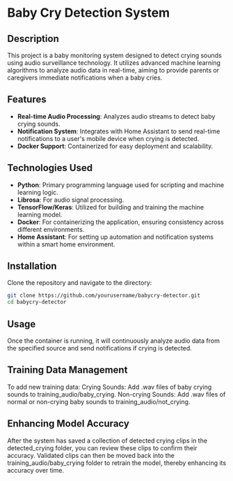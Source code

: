 # Baby Cry Detection System

## Description
This project is a baby monitoring system designed to detect crying sounds using audio surveillance technology. It utilizes advanced machine learning algorithms to analyze audio data in real-time, aiming to provide parents or caregivers immediate notifications when a baby cries.

## Features
- **Real-time Audio Processing**: Analyzes audio streams to detect baby crying sounds.
- **Notification System**: Integrates with Home Assistant to send real-time notifications to a user's mobile device when crying is detected.
- **Docker Support**: Containerized for easy deployment and scalability.

## Technologies Used
- **Python**: Primary programming language used for scripting and machine learning logic.
- **Librosa**: For audio signal processing.
- **TensorFlow/Keras**: Utilized for building and training the machine learning model.
- **Docker**: For containerizing the application, ensuring consistency across different environments.
- **Home Assistant**: For setting up automation and notification systems within a smart home environment.

## Installation
Clone the repository and navigate to the directory:
```bash
git clone https://github.com/yourusername/babycry-detector.git
cd babycry-detector
```

## Usage
Once the container is running, it will continuously analyze audio data from the specified source and send notifications if crying is detected.

## Training Data Management
To add new training data:
Crying Sounds: Add .wav files of baby crying sounds to training_audio/baby_crying.
Non-crying Sounds: Add .wav files of normal or non-crying baby sounds to training_audio/not_crying.
## Enhancing Model Accuracy
After the system has saved a collection of detected crying clips in the detected_crying folder, you can review these clips to confirm their accuracy. Validated clips can then be moved back into the training_audio/baby_crying folder to retrain the model, thereby enhancing its accuracy over time.
